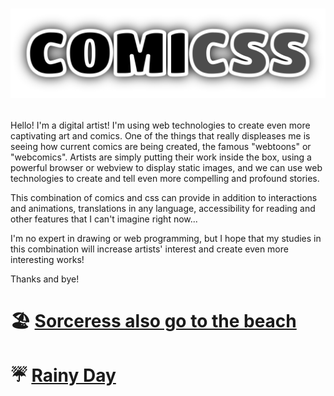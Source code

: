 # <p align="center">![Comicss](/comicss-logo.svg)</p>

Hello! I'm a digital artist! I'm using web technologies to create even more captivating art and comics. One of the things that really displeases me is seeing how current comics are being created, the famous "webtoons" or "webcomics". Artists are simply putting their work inside the box, using a powerful browser or webview to display static images, and we can use web technologies to create and tell even more compelling and profound stories.

This combination of comics and css can provide in addition to interactions and animations, translations in any language, accessibility for reading and other features that I can't imagine right now...

I'm no expert in drawing or web programming, but I hope that my studies in this combination will increase artists' interest and create even more interesting works!

Thanks and bye!

# 🏖 [Sorceress also go to the beach](https://phelipefox.github.io/comicss/sorceress-also-go-to-the-beach.html)
# ☔️ [Rainy Day](https://phelipefox.github.io/comicss/rainy-day.html)
